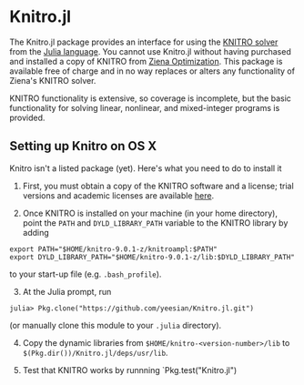 Knitro.jl
=========

The Knitro.jl package provides an interface for using the [KNITRO solver](http://www.ziena.com/knitro.htm) from the [Julia language](http://julialang.org/). You cannot use Knitro.jl without having purchased and installed a copy of KNITRO from [Ziena Optimization](http://www.ziena.com/). This package is available free of charge and in no way replaces or alters any functionality of Ziena's KNITRO solver.

KNITRO functionality is extensive, so coverage is incomplete, but the basic functionality for solving linear, nonlinear, and mixed-integer programs is provided.

Setting up Knitro on OS X
-------------------------
Knitro isn't a listed package (yet). Here's what you need to do to install it

1. First, you must obtain a copy of the KNITRO software and a license; trial versions and academic licenses are available [here](http://www-01.ibm.com/software/websphere/products/optimization/cplex-studio-preview-edition/).

2. Once KNITRO is installed on your machine (in your home directory), point the `PATH` and `DYLD_LIBRARY_PATH` variable to the KNITRO library by adding
```
export PATH="$HOME/knitro-9.0.1-z/knitroampl:$PATH"
export DYLD_LIBRARY_PATH="$HOME/knitro-9.0.1-z/lib:$DYLD_LIBRARY_PATH"
```
to your start-up file (e.g. ``.bash_profile``).

3. At the Julia prompt, run 
  ```
  julia> Pkg.clone("https://github.com/yeesian/Knitro.jl.git")
  ```
(or manually clone this module to your ``.julia`` directory).

4. Copy the dynamic libraries from `$HOME/knitro-<version-number>/lib` to `$(Pkg.dir())/Knitro.jl/deps/usr/lib`.

5. Test that KNITRO works by runnning `Pkg.test("Knitro.jl")
